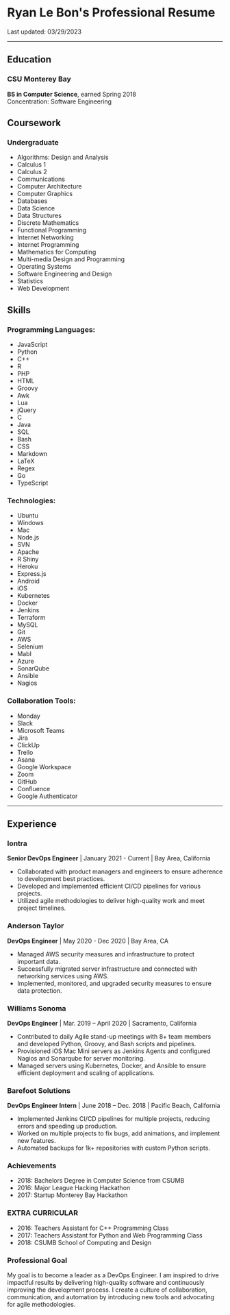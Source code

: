 # Ryan Le Bon's Professional Resume

Last updated: 03/29/2023

---

## Education

### CSU Monterey Bay

**BS in Computer Science**, earned Spring 2018  
Concentration: Software Engineering  

## Coursework

### Undergraduate

- Algorithms: Design and Analysis
- Calculus 1
- Calculus 2
- Communications
- Computer Architecture
- Computer Graphics
- Databases
- Data Science
- Data Structures
- Discrete Mathematics
- Functional Programming
- Internet Networking
- Internet Programming
- Mathematics for Computing
- Multi-media Design and Programming
- Operating Systems
- Software Engineering and Design
- Statistics
- Web Development

## Skills

### Programming Languages:

- JavaScript
- Python
- C++
- R
- PHP
- HTML
- Groovy
- Awk
- Lua
- jQuery
- C
- Java
- SQL
- Bash
- CSS
- Markdown
- LaTeX
- Regex
- Go
- TypeScript

### Technologies:

- Ubuntu
- Windows
- Mac
- Node.js
- SVN
- Apache
- R Shiny
- Heroku
- Express.js
- Android
- iOS
- Kubernetes
- Docker
- Jenkins
- Terraform
- MySQL
- Git
- AWS
- Selenium
- Mabl
- Azure
- SonarQube
- Ansible
- Nagios

### Collaboration Tools:

- Monday
- Slack
- Microsoft Teams
- Jira
- ClickUp
- Trello
- Asana
- Google Workspace
- Zoom
- GitHub
- Confluence
- Google Authenticator

---

## Experience

### Iontra

**Senior DevOps Engineer** | January 2021 - Current | Bay Area, California

- Collaborated with product managers and engineers to ensure adherence to development best practices.
- Developed and implemented efficient CI/CD pipelines for various projects.
- Utilized agile methodologies to deliver high-quality work and meet project timelines.

### Anderson Taylor

**DevOps Engineer** | May 2020 - Dec 2020 | Bay Area, CA

- Managed AWS security measures and infrastructure to protect important data.
- Successfully migrated server infrastructure and connected with networking services using AWS.
- Implemented, monitored, and upgraded security measures to ensure data protection.

### Williams Sonoma

**DevOps Engineer** | Mar. 2019 – April 2020 | Sacramento, California

- Contributed to daily Agile stand-up meetings with 8+ team members and developed Python, Groovy, and Bash scripts and pipelines.
- Provisioned iOS Mac Mini servers as Jenkins Agents and configured Nagios and Sonarqube for server monitoring.
- Managed servers using Kubernetes, Docker, and Ansible to ensure efficient deployment and scaling of applications.

### Barefoot Solutions
 **DevOps Engineer Intern** | June 2018 – Dec. 2018 | Pacific Beach, California

- Implemented Jenkins CI/CD pipelines for multiple projects, reducing errors and speeding up production.
- Worked on multiple projects to fix bugs, add animations, and implement new features.
- Automated backups for 1k+ repositories with custom Python scripts.

### Achievements 
- 2018: Bachelors Degree in Computer Science from CSUMB
- 2016: Major League Hacking Hackathon
- 2017: Startup Monterey Bay Hackathon

### EXTRA CURRICULAR
- 2016: Teachers Assistant for C++ Programming Class
- 2017: Teachers Assistant for Python and Web Programming Class
- 2018: CSUMB School of Computing and Design

### Professional Goal
My goal is to become a leader as a DevOps Engineer. I am inspired to drive impactful results by delivering high-quality software and continuously improving the development process. I create a culture of collaboration, communication, and automation by introducing new tools and advocating for agile methodologies.

